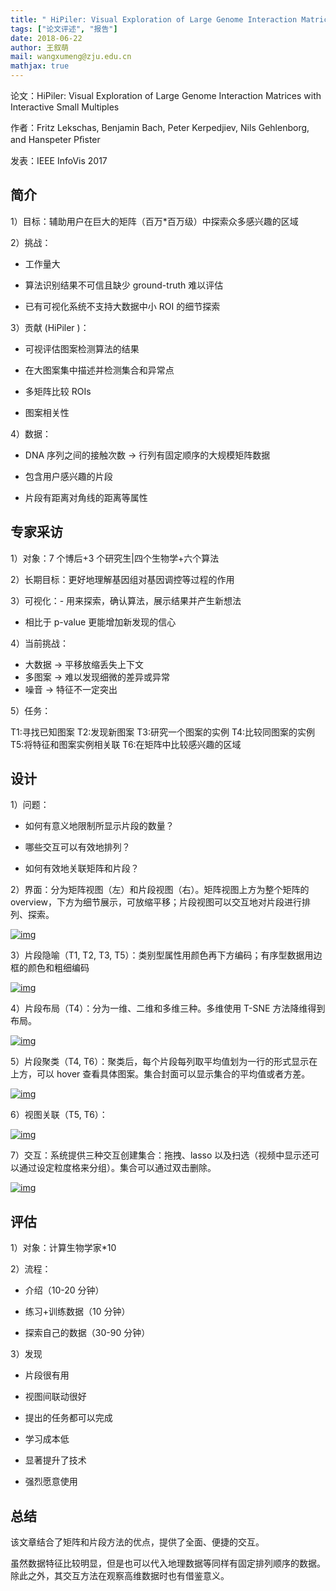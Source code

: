 ```yaml
---
title: " HiPiler: Visual Exploration of Large Genome Interaction Matrices with Interactive Small Multiples"
tags: ["论文评述", "报告"]
date: 2018-06-22
author: 王叙萌
mail: wangxumeng@zju.edu.cn
mathjax: true
---
```


论文：HiPiler: Visual Exploration of Large Genome Interaction Matrices with Interactive Small Multiples

作者：Fritz Lekschas, Benjamin Bach, Peter Kerpedjiev, Nils Gehlenborg, and Hanspeter Pﬁster

发表：IEEE InfoVis 2017

## 简介

1）目标：辅助用户在巨大的矩阵（百万\*百万级）中探索众多感兴趣的区域

2）挑战：

-   工作量大

-   算法识别结果不可信且缺少 ground-truth 难以评估

-   已有可视化系统不支持大数据中小 ROI 的细节探索

3）贡献 (HiPiler )：

-   可视评估图案检测算法的结果

-   在大图案集中描述并检测集合和异常点

-   多矩阵比较 ROIs

-   图案相关性

4）数据：

-   DNA 序列之间的接触次数 → 行列有固定顺序的大规模矩阵数据

-   包含用户感兴趣的片段

-   片段有距离对角线的距离等属性

## 专家采访

1）对象：7 个博后+3 个研究生|四个生物学+六个算法

2）长期目标：更好地理解基因组对基因调控等过程的作用

3）可视化：- 用来探索，确认算法，展示结果并产生新想法

-   相比于 p-value 更能增加新发现的信心

4）当前挑战：

-   大数据 → 平移放缩丢失上下文
-   多图案 → 难以发现细微的差异或异常
-   噪音 → 特征不一定突出

5）任务：

T1:寻找已知图案
T2:发现新图案
T3:研究一个图案的实例
T4:比较同图案的实例
T5:将特征和图案实例相关联
T6:在矩阵中比较感兴趣的区域

## 设计

1）问题：

-   如何有意义地限制所显示片段的数量？

-   哪些交互可以有效地排列？

-   如何有效地关联矩阵和片段？

2）界面：分为矩阵视图（左）和片段视图（右）。矩阵视图上方为整个矩阵的 overview，下方为细节展示，可放缩平移；片段视图可以交互地对片段进行排列、探索。

[![img](http://www.cad.zju.edu.cn/home/vagblog/wp-content/uploads/2018/06/%E5%9B%BE%E7%89%871.png)](http://www.cad.zju.edu.cn/home/vagblog/wp-content/uploads/2018/06/图片1.png)

3）片段隐喻（T1, T2, T3, T5）：类别型属性用颜色再下方编码；有序型数据用边框的颜色和粗细编码

[![img](http://www.cad.zju.edu.cn/home/vagblog/wp-content/uploads/2018/06/%E5%9B%BE%E7%89%872.png)](http://www.cad.zju.edu.cn/home/vagblog/wp-content/uploads/2018/06/图片2.png)

4）片段布局（T4）：分为一维、二维和多维三种。多维使用 T-SNE 方法降维得到布局。

[![img](http://www.cad.zju.edu.cn/home/vagblog/wp-content/uploads/2018/06/%E5%9B%BE%E7%89%873.png)](http://www.cad.zju.edu.cn/home/vagblog/wp-content/uploads/2018/06/图片3.png)

5）片段聚类（T4, T6）：聚类后，每个片段每列取平均值划为一行的形式显示在上方，可以 hover 查看具体图案。集合封面可以显示集合的平均值或者方差。

[![img](http://www.cad.zju.edu.cn/home/vagblog/wp-content/uploads/2018/06/%E5%9B%BE%E7%89%874.png)](http://www.cad.zju.edu.cn/home/vagblog/wp-content/uploads/2018/06/图片4.png)

6）视图关联（T5, T6）：

[![img](http://www.cad.zju.edu.cn/home/vagblog/wp-content/uploads/2018/06/%E5%9B%BE%E7%89%8751.png)](http://www.cad.zju.edu.cn/home/vagblog/wp-content/uploads/2018/06/图片51.png)

7）交互：系统提供三种交互创建集合：拖拽、lasso 以及扫选（视频中显示还可以通过设定粒度格来分组）。集合可以通过双击删除。

[![img](http://www.cad.zju.edu.cn/home/vagblog/wp-content/uploads/2018/06/%E5%9B%BE%E7%89%876.png)](http://www.cad.zju.edu.cn/home/vagblog/wp-content/uploads/2018/06/图片6.png)

## 评估

1）对象：计算生物学家\*10

2）流程：

-   介绍（10-20 分钟）

-   练习+训练数据（10 分钟）

-   探索自己的数据（30-90 分钟）

3）发现

-   片段很有用

-   视图间联动很好

-   提出的任务都可以完成

-   学习成本低

-   显著提升了技术

-   强烈愿意使用

## 总结

该文章结合了矩阵和片段方法的优点，提供了全面、便捷的交互。

虽然数据特征比较明显，但是也可以代入地理数据等同样有固定排列顺序的数据。除此之外，其交互方法在观察高维数据时也有借鉴意义。
